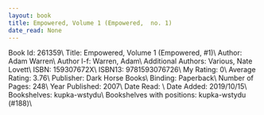 ```yaml
---
layout: book
title: Empowered, Volume 1 (Empowered,  no. 1)
date_read: None
---
```


Book Id: 261359\ 
Title: Empowered, Volume 1 (Empowered, #1)\ 
Author: Adam Warren\ 
Author l-f: Warren, Adam\ 
Additional Authors: Various, Nate Lovett\ 
ISBN: 159307672X\ 
ISBN13: 9781593076726\ 
My Rating: 0\ 
Average Rating: 3.76\ 
Publisher: Dark Horse Books\ 
Binding: Paperback\ 
Number of Pages: 248\ 
Year Published: 2007\ 
Date Read: \ 
Date Added: 2019/10/15\ 
Bookshelves: kupka-wstydu\ 
Bookshelves with positions: kupka-wstydu (#188)\ 

